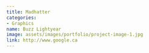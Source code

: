 ```yaml
---
title: Madhatter
categories:
- Graphics
name: Buzz Lightyear
image: assets/images/portfolio/project-image-1.jpg
link: http://www.google.ca
---
```


